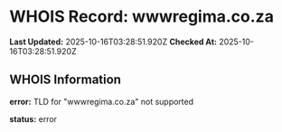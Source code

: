 # WHOIS Record: wwwregima.co.za

**Last Updated:** 2025-10-16T03:28:51.920Z
**Checked At:** 2025-10-16T03:28:51.920Z

## WHOIS Information

**error:** TLD for "wwwregima.co.za" not supported

**status:** error

